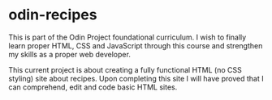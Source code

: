 # odin-recipes

This is part of the Odin Project foundational curriculum. I wish to finally learn proper HTML, CSS and JavaScript through this course and strengthen my skills as a proper web developer.

This current project is about creating a fully functional HTML (no CSS styling) site about recipes. Upon completing this site I will have proved that I can comprehend, edit and code basic HTML sites.